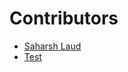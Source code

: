 <!-- prettier-ignore-start -->

# **Contributors**

- [Saharsh Laud](https://github.com/SaharshLaud)
- [Test](https://github.com)
